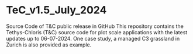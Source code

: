 # TeC_v1.5_July_2024
Source Code of T&C public release in GitHub This repository contains the Tethys-Chloris (T&C) source code for plot scale applications with the latest updates up to 06-07-2024. One case study, a managed C3 grassland in Zurich is also provided as example.
